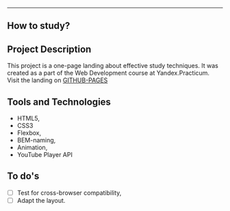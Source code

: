 -----
**How to study?**
-----
## Project Description
This project is a one-page landing about effective study techniques. It was created as a part of the Web Development course at Yandex.Practicum.
Visit the landing on [GITHUB-PAGES](https://palinakarabovich.github.io/how-to-learn/)

## Tools and Technologies
 - HTML5,
- CSS3
- Flexbox,
- BEM-naming,
- Animation,
- YouTube Player API

## To do's
- [ ] Test for cross-browser compatibility,
- [ ] Adapt the layout.
